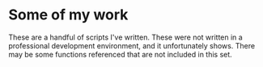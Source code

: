 # Some of my work
These are a handful of scripts I've written.  These were not written in a professional development environment, and it unfortunately shows.  There may be some functions referenced that are not included in this set.
